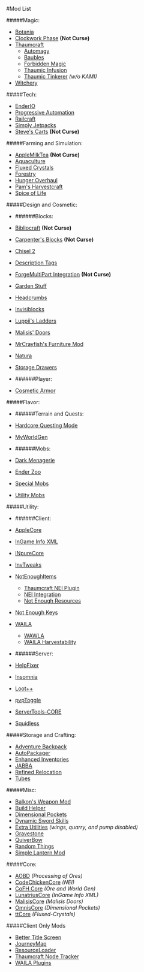 #Mod List

#####Magic:
* [Botania](http://www.curse.com/mc-mods/minecraft/225643-botania)
* [Clockwork Phase](http://www.minecraftforum.net/forums/mapping-and-modding/minecraft-mods/2288839-clockwork-phase-1-7-10_1-0-time-magic-all-wrapped) **(Not Curse)**
* [Thaumcraft](http://www.curse.com/mc-mods/minecraft/223628-thaumcraft)
  * [Automagy](http://www.curse.com/mc-mods/minecraft/222153-automagy)
  * [Baubles](http://www.curse.com/mc-mods/minecraft/227083-baubles)
  * [Forbidden Magic](http://www.curse.com/mc-mods/minecraft/224237-forbidden-magic)
  * [Thaumic Infusion](http://www.curse.com/mc-mods/minecraft/220308-thaumic-infusion)
  * [Thaumic Tinkerer](http://www.curse.com/mc-mods/minecraft/thaumic-tinkerer) *(w/o KAMI)*
* [Witchery](http://www.curse.com/mc-mods/minecraft/witchery)

#####Tech:
* [EnderIO](http://www.curse.com/mc-mods/minecraft/ender-io)
* [Progressive Automation](http://www.curse.com/mc-mods/minecraft/220606-progressive-automation-early-miner)
* [Railcraft](http://www.curse.com/mc-mods/minecraft/railcraft)
* [Simply Jetpacks](http://www.curse.com/mc-mods/minecraft/simply-jetpacks)
* [Steve's Carts](http://stevescarts.wikia.com/wiki/Steve's_Carts_Wiki) **(Not Curse)**

#####Farming and Simulation:
* [AppleMilkTea](https://www.dropbox.com/sh/w1mrciofe19uyk7/AADbcpOsip_F56P71pGaIIRCa/AppleMilkTea2-1.7.10_2.0_beta11.jar?dl=0) **(Not Curse)**
* [Aquaculture](http://www.curse.com/mc-mods/minecraft/aquaculture)
* [Fluxed Crystals](http://www.curse.com/mc-mods/minecraft/226074-fluxed-crystals)
* [Forestry](http://www.curse.com/mc-mods/minecraft/forestry)
* [Hunger Overhaul](http://www.curse.com/mc-mods/minecraft/224476-hunger-overhaul)
* [Pam's Harvestcraft](http://www.curse.com/mc-mods/minecraft/221857-pams-harvestcraft)
* [Spice of Life](http://www.curse.com/mc-mods/minecraft/220811-the-spice-of-life)

#####Design and Cosmetic:

* ######Blocks:
 * [Bibliocraft](http://www.bibliocraftmod.com/) **(Not Curse)**
 * [Carpenter's Blocks](http://www.carpentersblocks.com/) **(Not Curse)**
 * [Chisel 2](http://www.curse.com/mc-mods/minecraft/225236-chisel-2)
 * [Description Tags](http://www.curse.com/mc-mods/minecraft/221990-description-tags)
 * [ForgeMultiPart Integration](http://www.minecraftforum.net/forums/mapping-and-modding/minecraft-mods/1295119-1-6-1-7-forge-forgemultipart-integration-v1-2-2-1) **(Not Curse)**
 * [Garden Stuff](http://www.curse.com/mc-mods/minecraft/225903-garden-stuff)
 * [Headcrumbs](http://www.curse.com/mc-mods/minecraft/222838-headcrumbs)
 * [Invisiblocks](http://www.curse.com/mc-mods/minecraft/226800-invisiblocks)
 * [Luppii's Ladders](http://www.curse.com/mc-mods/minecraft/luppiis-ladders)
 * [Malisis' Doors](http://www.curse.com/mc-mods/minecraft/223891-malisis-doors)
 * [MrCrayfish's Furniture Mod](http://www.curse.com/mc-mods/minecraft/mrcrayfish-furniture-mod)
 * [Natura](http://www.curse.com/mc-mods/minecraft/natura)
 * [Storage Drawers](http://www.curse.com/mc-mods/minecraft/223852-storage-drawers)

* ######Player:
 * [Cosmetic Armor](http://www.curse.com/mc-mods/minecraft/225812-cosmetic-armor)
 
#####Flavor:

* ######Terrain and Quests:
 * [Hardcore Questing Mode](http://www.curse.com/mc-mods/minecraft/hardcore-questing-mode)
 * [MyWorldGen](http://www.curse.com/mc-mods/minecraft/myworldgen)

* ######Mobs:
 * [Dark Menagerie](http://www.curse.com/mc-mods/minecraft/224039-dark-menagerie)
 * [Ender Zoo](http://www.curse.com/mc-mods/minecraft/225247-ender-zoo)
 * [Special Mobs](http://www.curse.com/mc-mods/minecraft/special-mobs)
 * [Utility Mobs](http://www.curse.com/mc-mods/minecraft/utility-mobs)

#####Utility:

* ######Client: 
 * [AppleCore](http://www.curse.com/mc-mods/minecraft/224472-applecore)
 * [InGame Info XML](http://www.curse.com/mc-mods/minecraft/225604-ingame-info-xml)
 * [INpureCore](http://www.curse.com/mc-mods/minecraft/223792-inpurecore)
 * [InvTweaks](http://www.curse.com/mc-mods/minecraft/223094-inventory-tweaks)
 * [NotEnoughItems](http://www.curse.com/mc-mods/minecraft/222211-notenoughitems)
   * [Thaumcraft NEI Plugin](http://www.curse.com/mc-mods/minecraft/225095-thaumcraft-nei-plugin)
    * [NEI Integration](http://www.curse.com/mc-mods/minecraft/225251-nei-integration)
	* [Not Enough Resources](http://www.curse.com/mc-mods/minecraft/225815-notenoughresources)
 * [Not Enough Keys](http://www.curse.com/mc-mods/minecraft/224614-notenoughkeys)
 * [WAILA](http://www.curse.com/mc-mods/minecraft/waila)
   * [WAWLA](http://www.curse.com/mc-mods/minecraft/224712-wawla-what-are-we-looking-at)
    * [WAILA Harvestability](http://www.curse.com/mc-mods/minecraft/waila-harvestability)


* ######Server:
 * [HelpFixer](http://www.curse.com/mc-mods/minecraft/223797-helpfixer)
 * [Insomnia](http://www.curse.com/mc-mods/minecraft/224871-insomnia)
 * [Loot++](http://www.curse.com/mc-mods/minecraft/225880-loot)
 * [pvpToggle](http://www.curse.com/mc-mods/minecraft/223394-pvptoggle)
 * [ServerTools-CORE](http://www.curse.com/mc-mods/minecraft/forgeservertools)
 * [Squidless](http://www.curse.com/mc-mods/minecraft/226115-squidless)

#####Storage and Crafting:
* [Adventure Backpack](http://www.curse.com/mc-mods/minecraft/225063-adventure-backpack)
* [AutoPackager](http://www.curse.com/mc-mods/minecraft/221457-autopackager)
* [Enhanced Inventories](http://www.curse.com/mc-mods/minecraft/226210-enhanced-inventories)
* [JABBA](http://www.curse.com/mc-mods/minecraft/jabba)
* [Refined Relocation](http://www.curse.com/mc-mods/minecraft/refined-relocation)
* [Tubes](http://www.curse.com/mc-mods/minecraft/tubes)

#####Misc:
* [Balkon's Weapon Mod](http://www.curse.com/mc-mods/minecraft/balkons-weaponmod)
* [Build Helper](http://www.curse.com/mc-mods/minecraft/226065-build-helper)
* [Dimensional Pockets](http://www.curse.com/mc-mods/minecraft/226990-dimensional-pockets)
* [Dynamic Sword Skills](http://www.curse.com/mc-mods/minecraft/226360-dynamic-sword-skills)
* [Extra Utilities](http://www.curse.com/mc-mods/minecraft/225561-extra-utilities) *(wings, quarry, and pump disabled)*
* [Gravestone](http://www.curse.com/mc-mods/minecraft/gravestone_mod)
* [QuiverBow](http://www.curse.com/mc-mods/minecraft/quiverbow)
* [Random Things](http://www.curse.com/mc-mods/minecraft/random-things)
* [Simple Lantern Mod](http://www.curse.com/mc-mods/minecraft/226560-universal-simple-lantern-mod-1-0)

#####Core:
* [AOBD](http://www.curse.com/mc-mods/minecraft/221863-another-one-bites-the-dust) *(Processing of Ores)*
* [CodeChickenCore](http://www.curse.com/mc-mods/minecraft/222213-codechickencore) *(NEI)*
* [CoFH Core](http://www.curse.com/mc-mods/minecraft/cofhcore) *(Ore and World Gen)*
* [LunatriusCore](http://www.curse.com/mc-mods/minecraft/225605-lunatriuscore) *(InGame Info XML)*
* [MalisisCore](http://www.curse.com/mc-mods/minecraft/223896-malisiscore) *(Malisis Doors)*
* [OmnisCore](http://www.curse.com/mc-mods/minecraft/226990-dimensional-pockets) *(Dimensional Pockets)*
* [ttCore](http://www.curse.com/mc-mods/minecraft/226082-ttcore) *(Fluxed-Crystals)*

#####Client Only Mods
 * [Better Title Screen](http://www.curse.com/mc-mods/minecraft/224223-better-title-screen)
 * [JourneyMap](http://www.curse.com/mc-mods/minecraft/journeymap-32274)
 * [ResourceLoader](http://www.curse.com/mc-mods/minecraft/226447-resource-loader)
 * [Thaumcraft Node Tracker](http://www.curse.com/mc-mods/minecraft/227328-thaumcraft-node-tracker)
 * [WAILA Plugins](http://www.curse.com/mc-mods/minecraft/226119-waila-plugins)